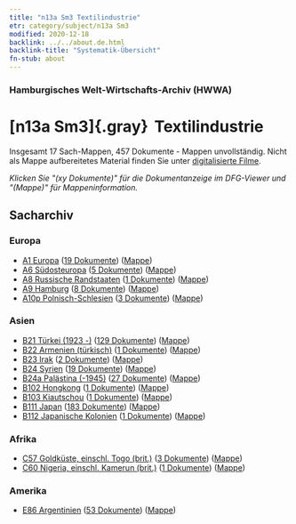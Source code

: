 ```yaml
---
title: "n13a Sm3 Textilindustrie"
etr: category/subject/n13a Sm3
modified: 2020-12-18
backlink: ../../about.de.html
backlink-title: "Systematik-Übersicht"
fn-stub: about
---
```


### Hamburgisches Welt-Wirtschafts-Archiv (HWWA)
# [n13a Sm3]{.gray}&#8201; Textilindustrie&#160; 




Insgesamt 17 Sach-Mappen, 457 Dokumente - Mappen unvollständig.
Nicht als Mappe aufbereitetes Material finden Sie unter [digitalisierte Filme](/film/h1_sh).

_Klicken Sie "(xy Dokumente)" für die Dokumentanzeige im DFG-Viewer und "(Mappe)" für Mappeninformation._

## Sacharchiv




### Europa

- [A1 Europa](../../../geo/about.de.html#A1) (<a href="https://dfg-viewer.de/show/?tx_dlf[id]=https://pm20.zbw.eu/mets/sh/1408xx/140892/1451xx/145119/public.mets.de.xml" target="_blank">19 Dokumente</a>) ([Mappe](http://purl.org/pressemappe20/folder/sh/140892,145119))
- [A6 Südosteuropa](../../../geo/about.de.html#A6) (<a href="https://dfg-viewer.de/show/?tx_dlf[id]=https://pm20.zbw.eu/mets/sh/1409xx/140900/1451xx/145119/public.mets.de.xml" target="_blank">5 Dokumente</a>) ([Mappe](http://purl.org/pressemappe20/folder/sh/140900,145119))
- [A8 Russische Randstaaten](../../../geo/about.de.html#A8) (<a href="https://dfg-viewer.de/show/?tx_dlf[id]=https://pm20.zbw.eu/mets/sh/1409xx/140904/1451xx/145119/public.mets.de.xml" target="_blank">1 Dokumente</a>) ([Mappe](http://purl.org/pressemappe20/folder/sh/140904,145119))
- [A9 Hamburg](../../../geo/about.de.html#A9) (<a href="https://dfg-viewer.de/show/?tx_dlf[id]=https://pm20.zbw.eu/mets/sh/1409xx/140905/1451xx/145119/public.mets.de.xml" target="_blank">8 Dokumente</a>) ([Mappe](http://purl.org/pressemappe20/folder/sh/140905,145119))
- [A10p Polnisch-Schlesien](../../../geo/about.de.html#A10p) (<a href="https://dfg-viewer.de/show/?tx_dlf[id]=https://pm20.zbw.eu/mets/sh/1409xx/140951/1451xx/145119/public.mets.de.xml" target="_blank">3 Dokumente</a>) ([Mappe](http://purl.org/pressemappe20/folder/sh/140951,145119))

### Asien

- [B21 Türkei (1923 -)](../../../geo/about.de.html#B21) (<a href="https://dfg-viewer.de/show/?tx_dlf[id]=https://pm20.zbw.eu/mets/sh/1411xx/141111/1451xx/145119/public.mets.de.xml" target="_blank">129 Dokumente</a>) ([Mappe](http://purl.org/pressemappe20/folder/sh/141111,145119))
- [B22 Armenien (türkisch)](../../../geo/about.de.html#B22) (<a href="https://dfg-viewer.de/show/?tx_dlf[id]=https://pm20.zbw.eu/mets/sh/1411xx/141112/1451xx/145119/public.mets.de.xml" target="_blank">1 Dokumente</a>) ([Mappe](http://purl.org/pressemappe20/folder/sh/141112,145119))
- [B23 Irak](../../../geo/about.de.html#B23) (<a href="https://dfg-viewer.de/show/?tx_dlf[id]=https://pm20.zbw.eu/mets/sh/1411xx/141113/1451xx/145119/public.mets.de.xml" target="_blank">2 Dokumente</a>) ([Mappe](http://purl.org/pressemappe20/folder/sh/141113,145119))
- [B24 Syrien](../../../geo/about.de.html#B24) (<a href="https://dfg-viewer.de/show/?tx_dlf[id]=https://pm20.zbw.eu/mets/sh/1411xx/141114/1451xx/145119/public.mets.de.xml" target="_blank">19 Dokumente</a>) ([Mappe](http://purl.org/pressemappe20/folder/sh/141114,145119))
- [B24a Palästina (-1945)](../../../geo/about.de.html#B24a) (<a href="https://dfg-viewer.de/show/?tx_dlf[id]=https://pm20.zbw.eu/mets/sh/1411xx/141115/1451xx/145119/public.mets.de.xml" target="_blank">27 Dokumente</a>) ([Mappe](http://purl.org/pressemappe20/folder/sh/141115,145119))
- [B102 Hongkong](../../../geo/about.de.html#B102) (<a href="https://dfg-viewer.de/show/?tx_dlf[id]=https://pm20.zbw.eu/mets/sh/1412xx/141268/1451xx/145119/public.mets.de.xml" target="_blank">1 Dokumente</a>) ([Mappe](http://purl.org/pressemappe20/folder/sh/141268,145119))
- [B103 Kiautschou](../../../geo/about.de.html#B103) (<a href="https://dfg-viewer.de/show/?tx_dlf[id]=https://pm20.zbw.eu/mets/sh/1261xx/126163/1451xx/145119/public.mets.de.xml" target="_blank">1 Dokumente</a>) ([Mappe](http://purl.org/pressemappe20/folder/sh/126163,145119))
- [B111 Japan](../../../geo/about.de.html#B111) (<a href="https://dfg-viewer.de/show/?tx_dlf[id]=https://pm20.zbw.eu/mets/sh/1412xx/141272/1451xx/145119/public.mets.de.xml" target="_blank">183 Dokumente</a>) ([Mappe](http://purl.org/pressemappe20/folder/sh/141272,145119))
- [B112 Japanische Kolonien](../../../geo/about.de.html#B112) (<a href="https://dfg-viewer.de/show/?tx_dlf[id]=https://pm20.zbw.eu/mets/sh/1412xx/141273/1451xx/145119/public.mets.de.xml" target="_blank">1 Dokumente</a>) ([Mappe](http://purl.org/pressemappe20/folder/sh/141273,145119))

### Afrika

- [C57 Goldküste, einschl. Togo (brit.)](../../../geo/about.de.html#C57) (<a href="https://dfg-viewer.de/show/?tx_dlf[id]=https://pm20.zbw.eu/mets/sh/1414xx/141406/1451xx/145119/public.mets.de.xml" target="_blank">3 Dokumente</a>) ([Mappe](http://purl.org/pressemappe20/folder/sh/141406,145119))
- [C60 Nigeria, einschl. Kamerun (brit.)](../../../geo/about.de.html#C60) (<a href="https://dfg-viewer.de/show/?tx_dlf[id]=https://pm20.zbw.eu/mets/sh/1414xx/141409/1451xx/145119/public.mets.de.xml" target="_blank">1 Dokumente</a>) ([Mappe](http://purl.org/pressemappe20/folder/sh/141409,145119))

### Amerika

- [E86 Argentinien](../../../geo/about.de.html#E86) (<a href="https://dfg-viewer.de/show/?tx_dlf[id]=https://pm20.zbw.eu/mets/sh/1416xx/141692/1451xx/145119/public.mets.de.xml" target="_blank">53 Dokumente</a>) ([Mappe](http://purl.org/pressemappe20/folder/sh/141692,145119))


